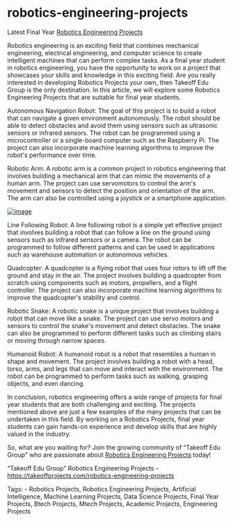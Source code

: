 # robotics-engineering-projects

Latest Final Year [Robotics Engineering Projects](https://takeoffprojects.com/robotics-engineering-projects)

Robotics engineering is an exciting field that combines mechanical engineering, electrical engineering, and computer science to create intelligent machines that can perform complex tasks. As a final year student in robotics engineering, you have the opportunity to work on a project that showcases your skills and knowledge in this exciting field. 
Are you really interested in developing Robotics Projects your own, then Takeoff Edu Group is the only destination. In this article, we will explore some Robotics Engineering Projects that are suitable for final year students.

Autonomous Navigation Robot: The goal of this project is to build a robot that can navigate a given environment autonomously. The robot should be able to detect obstacles and avoid them using sensors such as ultrasonic sensors or infrared sensors. The robot can be programmed using a microcontroller or a single-board computer such as the Raspberry Pi. The project can also incorporate machine learning algorithms to improve the robot's performance over time.

Robotic Arm: A robotic arm is a common project in robotics engineering that involves building a mechanical arm that can mimic the movements of a human arm. The project can use servomotors to control the arm's movement and sensors to detect the position and orientation of the arm. The arm can also be controlled using a joystick or a smartphone application.

[ ![image](https://github.com/takeoff-projects-final-year/robotics-engineering-projects/assets/122364815/4776ab09-c416-4157-9517-4f0c15fa1f19)](https://takeoffprojects.com/robotics-engineering-projects)


Line Following Robot: A line following robot is a simple yet effective project that involves building a robot that can follow a line on the ground using sensors such as infrared sensors or a camera. The robot can be programmed to follow different patterns and can be used in applications such as warehouse automation or autonomous vehicles.

Quadcopter: A quadcopter is a flying robot that uses four rotors to lift off the ground and stay in the air. The project involves building a quadcopter from scratch using components such as motors, propellers, and a flight controller. The project can also incorporate machine learning algorithms to improve the quadcopter's stability and control.

Robotic Snake: A robotic snake is a unique project that involves building a robot that can move like a snake. The project can use servo motors and sensors to control the snake's movement and detect obstacles. The snake can also be programmed to perform different tasks such as climbing stairs or moving through narrow spaces.

Humanoid Robot: A humanoid robot is a robot that resembles a human in shape and movement. The project involves building a robot with a head, torso, arms, and legs that can move and interact with the environment. The robot can be programmed to perform tasks such as walking, grasping objects, and even dancing.

In conclusion, robotics engineering offers a wide range of projects for final year students that are both challenging and exciting. The projects mentioned above are just a few examples of the many projects that can be undertaken in this field. By working on a Robotics Projects, final year students can gain hands-on experience and develop skills that are highly valued in the industry.

So, what are you waiting for? Join the growing community of “Takeoff Edu Group” who are passionate about [Robotics Engineering Projects](https://takeoffprojects.com/robotics-engineering-projects) today!

“Takeoff Edu Group” Robotics Engineering Projects - https://takeoffprojects.com/robotics-engineering-projects

Tags: - Robotics Projects, Robotics Engineering Projects, Artificial Intelligence, Machine Learning Projects, Data Science Projects, Final Year Projects, Btech Projects, Mtech Projects, Academic Projects, Engineering Projects
